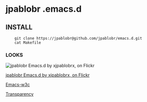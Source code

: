 # jpablobr .emacs.d #

## INSTALL

        git clone https://jpablobr@github.com/jpablobr/emacs.d.git
        cat Makefile

### LOOKS

![jpablobr Emacs.d by xjpablobrx, on Flickr](http://farm5.static.flickr.com/4116/4788235562_b6b3e27ff5.jpg)

[jpablobr Emacs.d by xjpablobrx, on Flickr](http://www.flickr.com/photos/30142618@N02/4788235562/)

[Emacs-w3c](http://imgur.com/EbVqd)

[Transparency](http://imgur.com/i1nT4)
